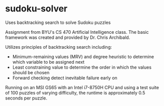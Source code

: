 # sudoku-solver
Uses backtracking search to solve Sudoku puzzles

Assignment from BYU's CS 470 Artificial Intelligence class. The basic framework was created and provided by Dr. Chris Archibald.

Utilizes principles of backtracking search including:
  - Minimum-remaining values (MRV) and degree heuristic to determine which variable to be assigned next
  - Least constraining value to determine the order in which the values should be chosen
  - Forward checking detect inevitable failure early on

Running on an MSI GS65 with an Intel i7-8750H CPU and using a test suite of 100 puzzles of varying difficulty, the runtime is approximately 0.5 seconds per puzzle.
